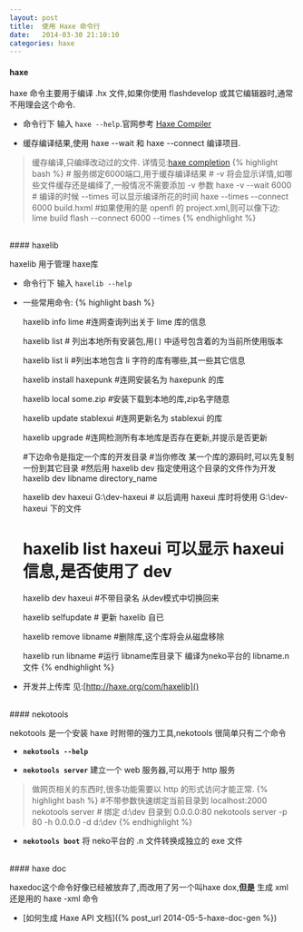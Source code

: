 ```yaml
---
layout: post
title:  使用 Haxe 命令行
date:   2014-03-30 21:10:10
categories: haxe
---
```

#### haxe

haxe 命令主要用于编译 .hx 文件,如果你使用 flashdevelop 或其它编辑器时,通常不用理会这个命令. 

 * 命令行下 输入 `haxe --help`.官网参考 [Haxe Compiler](http://haxe.org/doc/compiler?lang=en)

 * 缓存编译结果,使用 haxe --wait 和 haxe --connect 编译项目.
 > 缓存编译,只编绎改动过的文件. 详情见:[haxe completion]
	{% highlight bash %}
	# 服务绑定6000端口,用于缓存编译结果
	# -v 将会显示详情,如哪些文件缓存还是编绎了,一般情况不需要添加 -v 参数
	haxe -v --wait 6000
	# 编译的时候 --times 可以显示编译所花的时间
	haxe --times --connect 6000 build.hxml
	#如果使用的是 openfl 的 project.xml,则可以像下边:
	lime build flash --connect 6000 --times
	{% endhighlight %}

<!-- more -->

[编译-flag]:http://haxe.org/doc/compiler
[编译-define]:http://haxe.org/manual/tips_and_tricks
[haxe completion]:http://haxe.org/manual/completion


<br />
#### haxelib

haxelib 用于管理 haxe库

 * 命令行下 输入 `haxelib --help`

 * 一些常用命令:
 {% highlight bash %}
	
	haxelib info lime #连网查询列出关于 lime 库的信息
	
	haxelib list  # 列出本地所有安装包,用`[]` 中适号包含着的为当前所使用版本
	
	haxelib list li   #列出本地包含 li 字符的库有哪些,其一些其它信息

	haxelib install haxepunk #连网安装名为 haxepunk 的库
	
	haxelib local some.zip  #安装下载到本地的库,zip名字随意
	
	haxelib update stablexui #连网更新名为 stablexui 的库
	
	haxelib upgrade #连网检测所有本地库是否存在更新,并提示是否更新
	
	#下边命令是指定一个库的开发目录
	#当你修改 某一个库的源码时,可以先复制一份到其它目录
	#然后用 haxelib dev 指定使用这个目录的文件作为开发
	haxelib dev libname directory_name 
	
	haxelib dev haxeui G:\dev-haxeui # 以后调用 haxeui 库时将使用 G:\dev-haxeui 下的文件
	# haxelib list haxeui 可以显示 haxeui 信息,是否使用了 dev 
	haxelib dev haxeui #不带目录名 从dev模式中切换回来
	
	haxelib selfupdate # 更新 haxelib 自已
	
	haxelib remove libname #删除库,这个库将会从磁盘移除
 
	haxelib run libname #运行 libname库目录下 编译为neko平台的 libname.n 文件
{% endhighlight %}

 * 开发并上传库 见:[http://haxe.org/com/haxelib]()


<br />
#### nekotools

nekotools 是一个安装 haxe 时附带的强力工具,nekotools 很简单只有二个命令

 * **`nekotools --help`**

 * **`nekotools server`** 建立一个 web 服务器,可以用于 http 服务
 
 > 做网页相关的东西时,很多功能需要以 http 的形式访问才能正常.
	{% highlight bash %}
	#不带参数快速绑定当前目录到 localhost:2000
	nekotools server
	# 绑定 d:\dev 目录到 0.0.0.0:80
	nekotools server -p 80 -h 0.0.0.0 -d d:\dev
	{% endhighlight %}
 * **`nekotools boot`**	将 neko平台的 .n 文件转换成独立的 exe 文件


<br />
#### haxe doc

  haxedoc这个命令好像已经被放弃了,而改用了另一个叫haxe dox,**但是** 生成 xml 还是用的 haxe -xml 命令

  * [如何生成 Haxe API 文档]({% post_url 2014-05-5-haxe-doc-gen %})


